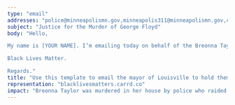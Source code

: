 ```yaml
---
type: "email"
addresses: "police@minneapolismn.gov,minneapolis311@minneapolismn.gov,citizeninfo@hennepin.us,info@mpdfederation.com"
subject: "Justice for the Murder of George Floyd"
body: "Hello,

My name is [YOUR NAME]. I’m emailing today on behalf of the Breonna Taylor case. I’m calling for the prosecution of Sergeant Jonathan Mattingly, Brett Hankison and Myles Cosgrove to the fullest extent of the law- we will not stop until that happens. The man the officers were looking for didn't even live in the same building and was already in custody. Kenneth Walker acted in self defense, and for this he should not be prosecuted. The approach that the officers chose to take in arriving in plain clothes, unmarked cars and not announcing themselves was one that resulted in murder and must not be taken lightly.

Black Lives Matter.

Regards."
title: "Use this template to email the mayor of Louisville to hold them accountable for the death of Breonna Taylor"
representation: "blacklivesmatters.carrd.co"
impact: "Breonna Taylor was murdered in her house by police who raided the wrong house and was shot 8 times while she was sleeping. Call or E-mail the Louisville Mayor’s office and demand that the officers involved be charged!"
---
```


